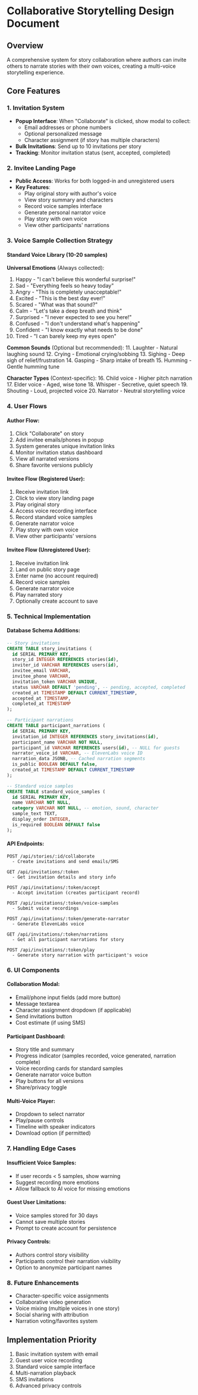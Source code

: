 # Collaborative Storytelling Design Document

## Overview
A comprehensive system for story collaboration where authors can invite others to narrate stories with their own voices, creating a multi-voice storytelling experience.

## Core Features

### 1. Invitation System
- **Popup Interface**: When "Collaborate" is clicked, show modal to collect:
  - Email addresses or phone numbers
  - Optional personalized message
  - Character assignment (if story has multiple characters)
- **Bulk Invitations**: Send up to 10 invitations per story
- **Tracking**: Monitor invitation status (sent, accepted, completed)

### 2. Invitee Landing Page
- **Public Access**: Works for both logged-in and unregistered users
- **Key Features**:
  - Play original story with author's voice
  - View story summary and characters
  - Record voice samples interface
  - Generate personal narrator voice
  - Play story with own voice
  - View other participants' narrations

### 3. Voice Sample Collection Strategy

#### Standard Voice Library (10-20 samples)
**Universal Emotions** (Always collected):
1. Happy - "I can't believe this wonderful surprise!"
2. Sad - "Everything feels so heavy today"
3. Angry - "This is completely unacceptable!"
4. Excited - "This is the best day ever!"
5. Scared - "What was that sound?"
6. Calm - "Let's take a deep breath and think"
7. Surprised - "I never expected to see you here!"
8. Confused - "I don't understand what's happening"
9. Confident - "I know exactly what needs to be done"
10. Tired - "I can barely keep my eyes open"

**Common Sounds** (Optional but recommended):
11. Laughter - Natural laughing sound
12. Crying - Emotional crying/sobbing
13. Sighing - Deep sigh of relief/frustration
14. Gasping - Sharp intake of breath
15. Humming - Gentle humming tune

**Character Types** (Context-specific):
16. Child voice - Higher pitch narration
17. Elder voice - Aged, wise tone
18. Whisper - Secretive, quiet speech
19. Shouting - Loud, projected voice
20. Narrator - Neutral storytelling voice

### 4. User Flows

#### Author Flow:
1. Click "Collaborate" on story
2. Add invitee emails/phones in popup
3. System generates unique invitation links
4. Monitor invitation status dashboard
5. View all narrated versions
6. Share favorite versions publicly

#### Invitee Flow (Registered User):
1. Receive invitation link
2. Click to view story landing page
3. Play original story
4. Access voice recording interface
5. Record standard voice samples
6. Generate narrator voice
7. Play story with own voice
8. View other participants' versions

#### Invitee Flow (Unregistered User):
1. Receive invitation link
2. Land on public story page
3. Enter name (no account required)
4. Record voice samples
5. Generate narrator voice
6. Play narrated story
7. Optionally create account to save

### 5. Technical Implementation

#### Database Schema Additions:
```sql
-- Story invitations
CREATE TABLE story_invitations (
  id SERIAL PRIMARY KEY,
  story_id INTEGER REFERENCES stories(id),
  inviter_id VARCHAR REFERENCES users(id),
  invitee_email VARCHAR,
  invitee_phone VARCHAR,
  invitation_token VARCHAR UNIQUE,
  status VARCHAR DEFAULT 'pending', -- pending, accepted, completed
  created_at TIMESTAMP DEFAULT CURRENT_TIMESTAMP,
  accepted_at TIMESTAMP,
  completed_at TIMESTAMP
);

-- Participant narrations
CREATE TABLE participant_narrations (
  id SERIAL PRIMARY KEY,
  invitation_id INTEGER REFERENCES story_invitations(id),
  participant_name VARCHAR NOT NULL,
  participant_id VARCHAR REFERENCES users(id), -- NULL for guests
  narrator_voice_id VARCHAR, -- ElevenLabs voice ID
  narration_data JSONB, -- Cached narration segments
  is_public BOOLEAN DEFAULT false,
  created_at TIMESTAMP DEFAULT CURRENT_TIMESTAMP
);

-- Standard voice samples
CREATE TABLE standard_voice_samples (
  id SERIAL PRIMARY KEY,
  name VARCHAR NOT NULL,
  category VARCHAR NOT NULL, -- emotion, sound, character
  sample_text TEXT,
  display_order INTEGER,
  is_required BOOLEAN DEFAULT false
);
```

#### API Endpoints:
```
POST /api/stories/:id/collaborate
  - Create invitations and send emails/SMS

GET /api/invitations/:token
  - Get invitation details and story info

POST /api/invitations/:token/accept
  - Accept invitation (creates participant record)

POST /api/invitations/:token/voice-samples
  - Submit voice recordings

POST /api/invitations/:token/generate-narrator
  - Generate ElevenLabs voice

GET /api/invitations/:token/narrations
  - Get all participant narrations for story

POST /api/invitations/:token/play
  - Generate story narration with participant's voice
```

### 6. UI Components

#### Collaboration Modal:
- Email/phone input fields (add more button)
- Message textarea
- Character assignment dropdown (if applicable)
- Send invitations button
- Cost estimate (if using SMS)

#### Participant Dashboard:
- Story title and summary
- Progress indicator (samples recorded, voice generated, narration complete)
- Voice recording cards for standard samples
- Generate narrator voice button
- Play buttons for all versions
- Share/privacy toggle

#### Multi-Voice Player:
- Dropdown to select narrator
- Play/pause controls
- Timeline with speaker indicators
- Download option (if permitted)

### 7. Handling Edge Cases

#### Insufficient Voice Samples:
- If user records < 5 samples, show warning
- Suggest recording more emotions
- Allow fallback to AI voice for missing emotions

#### Guest User Limitations:
- Voice samples stored for 30 days
- Cannot save multiple stories
- Prompt to create account for persistence

#### Privacy Controls:
- Authors control story visibility
- Participants control their narration visibility
- Option to anonymize participant names

### 8. Future Enhancements
- Character-specific voice assignments
- Collaborative video generation
- Voice mixing (multiple voices in one story)
- Social sharing with attribution
- Narration voting/favorites system

## Implementation Priority
1. Basic invitation system with email
2. Guest user voice recording
3. Standard voice sample interface
4. Multi-narration playback
5. SMS invitations
6. Advanced privacy controls